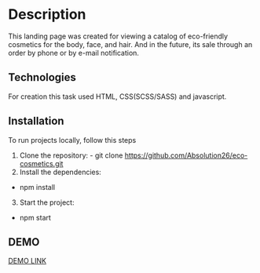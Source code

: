 # Description

This landing page was created for viewing a catalog of eco-friendly cosmetics for the body, face, and hair. And in the future, its sale through an order by phone or by e-mail notification.

## Technologies

For creation this task used HTML, CSS(SCSS/SASS) and javascript.

## Installation

To run projects locally, follow this steps
  1. Clone the repository:
    - git clone https://github.com/Absolution26/eco-cosmetics.git
  2. Install the dependencies:
   - npm install
  3. Start the project:
   - npm start

## DEMO

[DEMO LINK](https://absolution26.github.io/eco-cosmetics/)
